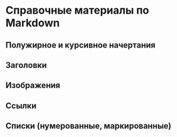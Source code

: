 # Справочные материалы по Markdown

## Полужирное и курсивное начертания

## Заголовки

## Изображения

## Ссылки

## Списки (нумерованные, маркированные)
